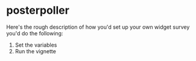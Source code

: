 # posterpoller

Here's the rough description of how you'd set up your own widget survey you'd do the following:

1. Set the variables
2. Run the vignette
